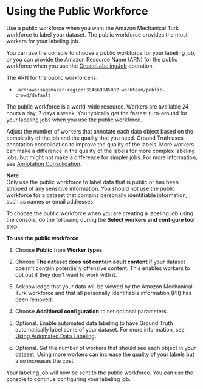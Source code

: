 # Using the Public Workforce<a name="sms-workforce-management-public"></a>

Use a public workforce when you want the Amazon Mechanical Turk workforce to label your dataset\. The public workforce provides the most workers for your labeling job\.

You can use the console to choose a public workforce for your labeling job, or you can provide the Amazon Resource Name \(ARN\) for the public workforce when you use the [CreateLabelingJob](API_CreateLabelingJob.md) operation\.

 The ARN for the public workforce is: 
+ ` arn:aws:sagemaker:region:394669845002:workteam/public-crowd/default`

The public workforce is a world\-wide resource\. Workers are available 24 hours a day, 7 days a week\. You typically get the fastest turn\-around for your labeling jobs when you use the public workforce\.

Adjust the number of workers that annotate each data object based on the complexity of the job and the quality that you need\. Ground Truth uses annotation consolidation to improve the quality of the labels\. More workers can make a difference in the quality of the labels for more complex labeling jobs, but might not make a difference for simpler jobs\. For more information, see [Annotation Consolidation](sms-annotation-consolidation.md)\.

**Note**  
Only use the public workforce to label data that is public or has been stripped of any sensitive information\. You should not use the public workforce for a dataset that contains personally identifiable information, such as names or email addresses\.

To choose the public workforce when you are creating a labeling job using the console, do the following during the **Select workers and configure tool** step:

**To use the public workforce**

1. Choose **Public** from **Worker types**\.

1. Choose **The dataset does not contain adult content** if your dataset doesn't contain potentially offensive content\. This enables workers to opt out if they don't want to work with it\.

1. Acknowledge that your data will be viewed by the Amazon Mechanical Turk workforce and that all personally identifiable information \(PII\) has been removed\.

1. Choose **Additional configuration** to set optional parameters\.

1. Optional\. Enable automated data labeling to have Ground Truth automatically label some of your dataset\. For more information, see [Using Automated Data Labeling](sms-automated-labeling.md)\.

1. Optional\. Set the number of workers that should see each object in your dataset\. Using more workers can increase the quality of your labels but also increases the cost\.

Your labeling job will now be sent to the public workforce\. You can use the console to continue configuring your labeling job\.